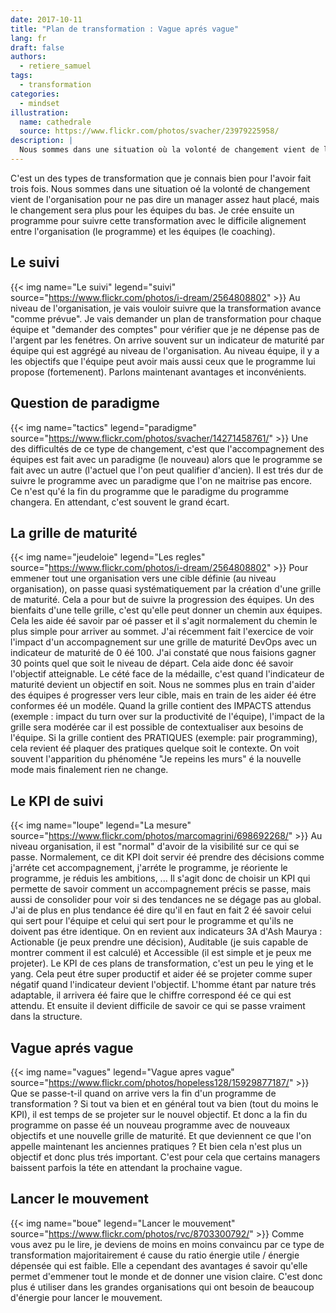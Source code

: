 ```yaml
---
date: 2017-10-11
title: "Plan de transformation : Vague aprés vague"
lang: fr
draft: false
authors:
  - retiere_samuel
tags:
  - transformation
categories:
  - mindset
illustration:
  name: cathedrale
  source: https://www.flickr.com/photos/svacher/23979225958/
description: |
  Nous sommes dans une situation où la volonté de changement vient de l'organisation pour ne pas dire un manager assez haut placé, mais le changement sera plus pour les équipes du bas. Je crée ensuite un programme pour suivre cette transformation avec le difficile alignement entre l'organisation (le programme) et les équipes (le coaching).
---
```

C'est un des types de transformation que je connais bien pour l'avoir fait trois fois. Nous sommes dans une situation oé la volonté de changement vient de l'organisation pour ne pas dire un manager assez haut placé, mais le changement sera plus pour les équipes du bas. Je crée ensuite un programme pour suivre cette transformation avec le difficile alignement entre l'organisation (le programme) et les équipes (le coaching).

## Le suivi
{{< img name="Le suivi" legend="suivi" source="https://www.flickr.com/photos/i-dream/2564808802" >}}
Au niveau de l'organisation, je vais vouloir suivre que la transformation avance "comme prévue". Je vais demander un plan de transformation pour chaque équipe et "demander des comptes" pour vérifier que je ne dépense pas de l'argent par les fenétres. On arrive souvent sur un indicateur de maturité par équipe qui est aggrégé au niveau de l'organisation. Au niveau équipe, il y a les objectifs que l'équipe peut avoir mais aussi ceux que le programme lui propose (fortemenent). Parlons maintenant avantages et inconvénients.

## Question de paradigme
{{< img name="tactics" legend="paradigme" source="https://www.flickr.com/photos/svacher/14271458761/" >}}
Une des difficultés de ce type de changement, c'est que l'accompagnement des équipes est fait avec un paradigme (le nouveau) alors que le programme se fait avec un autre (l'actuel que l'on peut qualifier d'ancien). Il est trés dur de suivre le programme avec un paradigme que l'on ne maitrise pas encore. Ce n'est qu'é la fin du programme que le paradigme du programme changera. En attendant, c'est souvent le grand écart.

## La grille de maturité
{{< img name="jeudeloie" legend="Les regles" source="https://www.flickr.com/photos/i-dream/2564808802" >}}
Pour emmener tout une organisation vers une cible définie (au niveau organisation), on passe quasi systématiquement par la création d'une grille de maturité. Cela a pour but de suivre la progression des équipes. Un des bienfaits d'une telle grille, c'est qu'elle peut donner un chemin aux équipes. Cela les aide éé savoir par oé passer et il s'agit normalement du chemin le plus simple pour arriver au sommet. J'ai récemment fait l'exercice de voir l'impact d'un accompagnement sur une grille de maturité DevOps avec un indicateur de maturité de 0 éé 100. J'ai constaté que nous faisions gagner 30 points quel que soit le niveau de départ. Cela aide donc éé savoir l'objectif atteignable. Le cété face de la médaille, c'est quand l'indicateur de maturité devient un objectif en soit. Nous ne sommes plus en train d'aider des équipes é progresser vers leur cible, mais en train de les aider éé étre conformes éé un modéle. Quand la grille contient des IMPACTS attendus (exemple : impact du turn over sur la productivité de l'équipe), l'impact de la grille sera modérée car il est possible de contextualiser aux besoins de l'équipe. Si la grille contient des PRATIQUES (exemple: pair programming), cela revient éé plaquer des pratiques quelque soit le contexte. On voit souvent l'apparition du phénoméne "Je repeins les murs" é la nouvelle mode mais finalement rien ne change.

## Le KPI de suivi
{{< img name="loupe" legend="La mesure" source="https://www.flickr.com/photos/marcomagrini/698692268/" >}}
Au niveau organisation, il est "normal" d'avoir de la visibilité sur ce qui se passe. Normalement, ce dit KPI doit servir éé prendre des décisions comme j'arréte cet accompagnement, j'arréte le programme, je réoriente le programme, je réduis les ambitions, ... Il s'agit donc de choisir un KPI qui permette de savoir comment un accompagnement précis se passe, mais aussi de consolider pour voir si des tendances ne se dégage pas au global. J'ai de plus en plus tendance éé dire qu'il en faut en fait 2 éé savoir celui qui sert pour l'équipe et celui qui sert pour le programme et qu'ils ne doivent pas étre identique. On en revient aux indicateurs 3A d'Ash Maurya : Actionable (je peux prendre une décision), Auditable (je suis capable de montrer comment il est calculé) et Accessible (il est simple et je peux me projeter). Le KPI de ces plans de transformation, c'est un peu le ying et le yang. Cela peut étre super productif et aider éé se projeter comme super négatif quand l'indicateur devient l'objectif. L'homme étant par nature trés adaptable, il arrivera éé faire que le chiffre correspond éé ce qui est attendu. Et ensuite il devient difficile de savoir ce qui se passe vraiment dans la structure.

## Vague aprés vague
{{< img name="vagues" legend="Vague apres vague" source="https://www.flickr.com/photos/hopeless128/15929877187/" >}}
Que se passe-t-il quand on arrive vers la fin d'un programme de transformation ? Si tout va bien et en général tout va bien (tout du moins le KPI), il est temps de se projeter sur le nouvel objectif. Et donc a la fin du programme on passe éé un nouveau programme avec de nouveaux objectifs et une nouvelle grille de maturité. Et que deviennent ce que l'on appelle maintenant les anciennes pratiques ? Et bien cela n'est plus un objectif et donc plus trés important. C'est pour cela que certains managers baissent parfois la téte en attendant la prochaine vague.

## Lancer le mouvement
{{< img name="boue" legend="Lancer le mouvement" source="https://www.flickr.com/photos/rvc/8703300792/" >}}
Comme vous avez pu le lire, je deviens de moins en moins convaincu par ce type de transformation majoritairement é cause du ratio énergie utile / énergie dépensée qui est faible. Elle a cependant des avantages é savoir qu'elle permet d'emmener tout le monde et de donner une vision claire. C'est donc plus é utiliser dans les grandes organisations qui ont besoin de beaucoup d'énergie pour lancer le mouvement.
